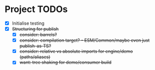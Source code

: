 # Project TODOs

- [x] Initialise testing
- [x] ~~Structuring for publish~~
    - [x] ~~consider: barrels?~~
    - [x] ~~consider: compilation target? - ESM/Common/maybe even just publish-as-TS?~~
    - [x] ~~consider: relative vs absolute imports for engine/demo (paths/aliases)~~
    - [x] ~~want: tree shaking for demo/consumer build~~
